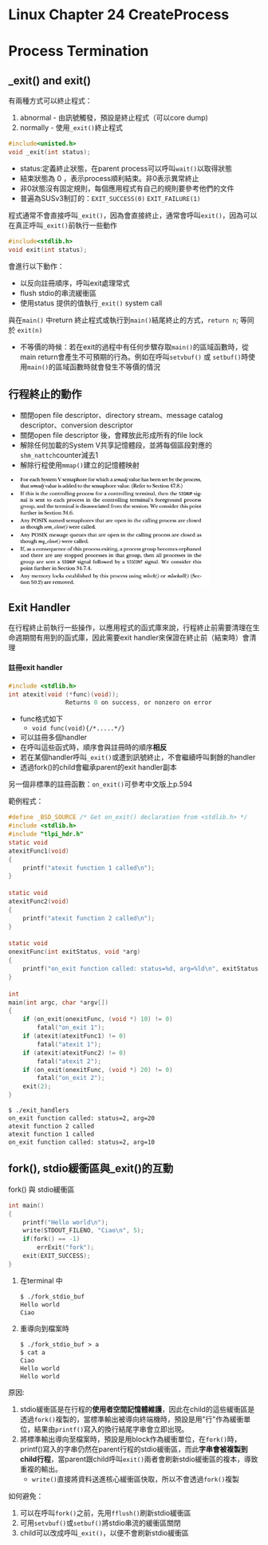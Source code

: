 # Linux Chapter 24 CreateProcess

# Process Termination

## _exit() and exit()
有兩種方式可以終止程式：

1. abnormal - 由訊號觸發，預設是終止程式（可以core dump)
2. normally - 使用`_exit()`終止程式

```c
#include<unisted.h>
void _exit(int status);
```
* status:定義終止狀態，在parent process可以呼叫`wait()`以取得狀態
* 結束狀態為 0 ，表示process順利結束。非0表示異常終止
* 非0狀態沒有固定規則，每個應用程式有自己的規則要參考他們的文件
* 普遍為SUSv3制訂的：`EXIT_SUCCESS(0)` `EXIT_FAILURE(1)`

程式通常不會直接呼叫`_exit()`，因為會直接終止，通常會呼叫`exit()`，因為可以在真正呼叫`_exit()`前執行一些動作
```c
#include<stdlib.h>
void exit(int status);
```
會進行以下動作：
* 以反向註冊順序，呼叫exit處理常式
* flush stdio的串流緩衝區
* 使用status 提供的值執行`_exit()` system call

與在`main()` 中return 終止程式或執行到`main()`結尾終止的方式，`return n`; 等同於 `exit(n)`
* 不等價的時候：若在exit的過程中有任何步驟存取`main()`的區域函數時，從main return會產生不可預期的行為。例如在呼叫`setvbuf()` 或 `setbuf()`時使用`main()`的區域函數時就會發生不等價的情況

## 行程終止的動作
* 關閉open file descriptor、directory stream、message catalog descriptor、conversion descriptor
* 關閉open file descriptor 後，會釋放此形成所有的file lock
* 解除任何加載的System V共享記憶體段，並將每個區段對應的`shm_nattch`counter減去1
* 解除行程使用`mmap()`建立的記憶體映射
<img src="detail.png" width="80%">

## Exit Handler
在行程終止前執行一些操作，以應用程式的函式庫來說，行程終止前需要清理在生命週期間有用到的函式庫，因此需要exit handler來保證在終止前（結束時）會清理

#### 註冊exit handler
```c
#include <stdlib.h>
int atexit(void (*func)(void));
                Returns 0 on success, or nonzero on error
```
* func格式如下
  * `void func(void){/*.....*/}`
* 可以註冊多個handler
* 在呼叫這些函式時，順序會與註冊時的順序**相反**
* 若在某個handler呼叫`_exit()`或遭到訊號終止，不會繼續呼叫剩餘的handler
* 透過fork()的child會繼承parent的exit handler副本

另一個非標準的註冊函數：`on_exit()`可參考中文版上p.594

範例程式：

```c
#define _BSD_SOURCE /* Get on_exit() declaration from <stdlib.h> */
#include <stdlib.h> 
#include "tlpi_hdr.h"
static void
atexitFunc1(void)
{
    printf("atexit function 1 called\n"); 
}

static void
atexitFunc2(void)
{
    printf("atexit function 2 called\n"); 
}

static void
onexitFunc(int exitStatus, void *arg) 
{
    printf("on_exit function called: status=%d, arg=%ld\n", exitStatus, (long) arg);
}

int
main(int argc, char *argv[])
{
    if (on_exit(onexitFunc, (void *) 10) != 0) 
        fatal("on_exit 1"); 
    if (atexit(atexitFunc1) != 0)
        fatal("atexit 1"); 
    if (atexit(atexitFunc2) != 0)
        fatal("atexit 2"); 
    if (on_exit(onexitFunc, (void *) 20) != 0)
        fatal("on_exit 2");
    exit(2); 
}
```

```shell
$ ./exit_handlers
on_exit function called: status=2, arg=20 
atexit function 2 called
atexit function 1 called
on_exit function called: status=2, arg=10
```

## fork(), stdio緩衝區與_exit()的互動

fork() 與 stdio緩衝區
```c
int main()
{
    printf("Hello world\n");
    write(STDOUT_FILENO, "Ciao\n", 5);
    if(fork() == -1)
        errExit("fork");
    exit(EXIT_SUCCESS);
}

```

1. 在terminal 中
   ```
   $ ./fork_stdio_buf
   Hello world
   Ciao
   ```
2. 重導向到檔案時
   ```
   $ ./fork_stdio_buf > a
   $ cat a
   Ciao
   Hello world
   Hello world
   ```

原因:
1. stdio緩衝區是在行程的**使用者空間記憶體維護**，因此在child的這些緩衝區是透過`fork()`複製的，當標準輸出被導向終端機時，預設是用"行"作為緩衝單位，結果由`printf()`寫入的換行結尾字串會立即出現。
2. 將標準輸出導向至檔案時，預設是用block作為緩衝單位，在`fork()`時，printf()寫入的字串仍然在parent行程的stdio緩衝區，而此**字串會被複製到child行程**，當parent跟child呼叫`exit()`兩者會刷新stdio緩衝區的複本，導致重複的輸出。
   * `write()`直接將資料送進核心緩衝區快取，所以不會透過`fork()`複製  

如何避免：
1. 可以在呼叫`fork()`之前，先用`fflush()`刷新stdio緩衝區
2. 可用`setvbuf()`或`setbuf()`將stdio串流的緩衝區關閉
3. child可以改成呼叫`_exit()`，以便不會刷新stdio緩衝區


